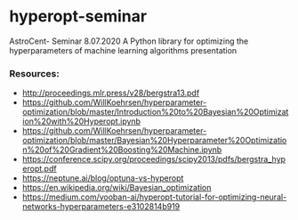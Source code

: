 # hyperopt-seminar

AstroCent- Seminar 8.07.2020
A Python library for optimizing the hyperparameters of machine learning algorithms presentation

### Resources:

* http://proceedings.mlr.press/v28/bergstra13.pdf
* https://github.com/WillKoehrsen/hyperparameter-optimization/blob/master/Introduction%20to%20Bayesian%20Optimization%20with%20Hyperopt.ipynb
* https://github.com/WillKoehrsen/hyperparameter-optimization/blob/master/Bayesian%20Hyperparameter%20Optimization%20of%20Gradient%20Boosting%20Machine.ipynb
* https://conference.scipy.org/proceedings/scipy2013/pdfs/bergstra_hyperopt.pdf
* https://neptune.ai/blog/optuna-vs-hyperopt
* https://en.wikipedia.org/wiki/Bayesian_optimization
* https://medium.com/vooban-ai/hyperopt-tutorial-for-optimizing-neural-networks-hyperparameters-e3102814b919
